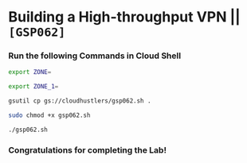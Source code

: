 # Building a High-throughput VPN || `[GSP062]`

### Run the following Commands in Cloud Shell

```bash
export ZONE=
```

```bash
export ZONE_1=
```

```bash
gsutil cp gs://cloudhustlers/gsp062.sh .

sudo chmod +x gsp062.sh

./gsp062.sh
```

### Congratulations for completing the Lab!